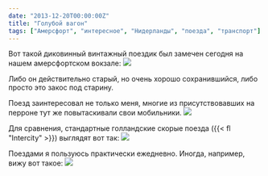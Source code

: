 ```yaml
---
date: "2013-12-20T00:00:00Z"
title: "Голубой вагон"
tags: ["Амерсфорт", "интересное", "Нидерланды", "поезда", "транспорт"]
---
```


Вот такой диковинный винтажный поездик был замечен сегодня на нашем амерсфортском вокзале:
![](img:1.bp.blogspot.com/-Nen1-Mfpyvw/UrRpg0Qq-vI/AAAAAAAAbB4/3ILoWzx4ffA/s1600/img_20131220_123904.picasaweb.jpg:a)

Либо он действительно старый, но очень хорошо сохранившийся, либо просто это закос под старину.

<!--more-->

Поезд заинтересовал не только меня, многие из присутствовавших на перроне тут же повытаскивали свои мобильники.
![](img:4.bp.blogspot.com/-KJYncmZJysM/UrRpeYfvxqI/AAAAAAAAbBw/_0rzapL_lwg/s1600/img_20131220_123840.picasaweb.jpg:a)

Для сравнения, стандартные голландские скорые поезда ({{< fl "Intercity" >}}) выглядят вот так:
![](img:3.bp.blogspot.com/-kD2xquIQf-o/UrRrKresnHI/AAAAAAAAbCM/WKb2obBPtPo/s1600/DSC01176.picasaweb.jpg:a)

Поездами я пользуюсь практически ежедневно. Иногда, например, вижу вот такое:
![](img:4.bp.blogspot.com/-nQl9KjNMcLI/UrRw9YhlfkI/AAAAAAAAbDE/bEOFtSUfGss/s1600/903919.picasaweb.jpg:a)

